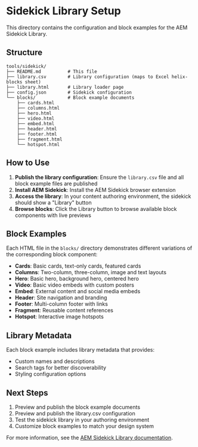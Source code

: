 # Sidekick Library Setup

This directory contains the configuration and block examples for the AEM Sidekick Library.

## Structure

```
tools/sidekick/
├── README.md          # This file
├── library.csv        # Library configuration (maps to Excel helix-blocks sheet)
├── library.html       # Library loader page
├── config.json        # Sidekick configuration
└── blocks/            # Block example documents
    ├── cards.html
    ├── columns.html
    ├── hero.html
    ├── video.html
    ├── embed.html
    ├── header.html
    ├── footer.html
    ├── fragment.html
    └── hotspot.html
```

## How to Use

1. **Publish the library configuration**: Ensure the `library.csv` file and all block example files are published
2. **Install AEM Sidekick**: Install the AEM Sidekick browser extension
3. **Access the library**: In your content authoring environment, the sidekick should show a "Library" button
4. **Browse blocks**: Click the Library button to browse available block components with live previews

## Block Examples

Each HTML file in the `blocks/` directory demonstrates different variations of the corresponding block component:

- **Cards**: Basic cards, text-only cards, featured cards
- **Columns**: Two-column, three-column, image and text layouts
- **Hero**: Basic hero, background hero, centered hero
- **Video**: Basic video embeds with custom posters
- **Embed**: External content and social media embeds
- **Header**: Site navigation and branding
- **Footer**: Multi-column footer with links
- **Fragment**: Reusable content references
- **Hotspot**: Interactive image hotspots

## Library Metadata

Each block example includes library metadata that provides:
- Custom names and descriptions
- Search tags for better discoverability
- Styling configuration options

## Next Steps

1. Preview and publish the block example documents
2. Preview and publish the library.csv configuration
3. Test the sidekick library in your authoring environment
4. Customize block examples to match your design system

For more information, see the [AEM Sidekick Library documentation](https://www.aem.live/docs/sidekick-library). 